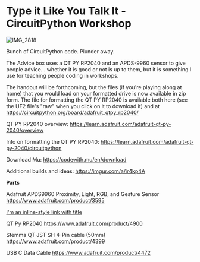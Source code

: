 # Type it Like You Talk It - CircuitPython Workshop

![IMG_2818](https://github.com/CrusherJones/CircuitPython/assets/2374649/6cb213ba-730a-42f5-a93f-fb0450ad8f11)

Bunch of CircuitPython code. Plunder away.

The Advice box uses a QT PY RP2040 and an APDS-9960 sensor to give people advice... whether it is good or not is up to them, but it is something I use for teaching people coding in workshops.

The handout will be forthcoming, but the files (if you're playing along at home) that you would load on your formatted drive is now available in zip form. The file for formatting the QT PY RP2040 is available both here (see the UF2 file's "raw" when you click on it to download it) and at https://circuitpython.org/board/adafruit_qtpy_rp2040/

QT PY RP2040 overview: https://learn.adafruit.com/adafruit-qt-py-2040/overview

Info on formatting the QT PY RP2040: https://learn.adafruit.com/adafruit-qt-py-2040/circuitpython

Download Mu: https://codewith.mu/en/download

Additional builds and ideas: https://imgur.com/a/ir4kp4A

**Parts**

Adafruit APDS9960 Proximity, Light, RGB, and Gesture Sensor
https://www.adafruit.com/product/3595

[I'm an inline-style link with title]([https://www.adafruit.com/product/3595] "Adafruit APDS9960 Proximity, Light, RGB, and Gesture Sensor")

QT Py RP2040 
https://www.adafruit.com/product/4900

Stemma QT JST SH 4-Pin cable (50mm) 
https://www.adafruit.com/product/4399

USB C Data Cable
https://www.adafruit.com/product/4472
